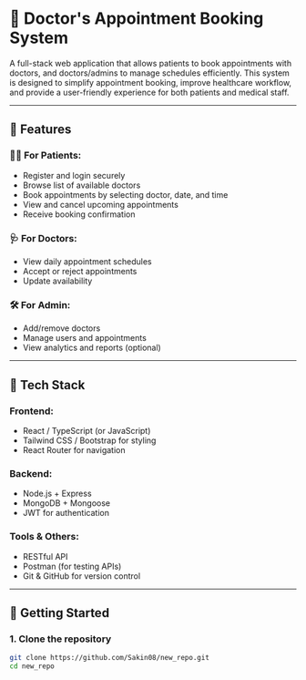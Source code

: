 # 🏥 Doctor's Appointment Booking System

A full-stack web application that allows patients to book appointments with doctors, and doctors/admins to manage schedules efficiently. This system is designed to simplify appointment booking, improve healthcare workflow, and provide a user-friendly experience for both patients and medical staff.

---

## 📌 Features

### 👨‍⚕️ For Patients:
- Register and login securely
- Browse list of available doctors
- Book appointments by selecting doctor, date, and time
- View and cancel upcoming appointments
- Receive booking confirmation

### 🩺 For Doctors:
- View daily appointment schedules
- Accept or reject appointments
- Update availability

### 🛠️ For Admin:
- Add/remove doctors
- Manage users and appointments
- View analytics and reports (optional)

---

## 🧰 Tech Stack

### Frontend:
- React / TypeScript (or JavaScript)
- Tailwind CSS / Bootstrap for styling
- React Router for navigation

### Backend:
- Node.js + Express
- MongoDB + Mongoose 
- JWT for authentication

### Tools & Others:
- RESTful API
- Postman (for testing APIs)
- Git & GitHub for version control

---

## 🚀 Getting Started

### 1. Clone the repository

```bash
git clone https://github.com/Sakin08/new_repo.git
cd new_repo
